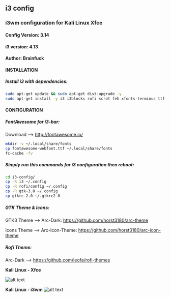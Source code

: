 ## i3 config

### i3wm configuration for Kali Linux Xfce 

#### Config Version: 3.14
#### i3 version: 4.13 
#### Author: Brainfuck




#### INSTALLATION

##### Install i3 with dependencies:
```bash
sudo apt-get update && sudo apt-get dist-upgrade -y
sudo apt-get install -y i3 i3blocks rofi scrot feh xfonts-terminus ttf-liberation
```



#### CONFIGURATION


##### FontAwesome for i3-bar:
Download --> http://fontawesome.io/

```bash
mkdir -v ~/.local/share/fonts
cp fontawesome-webfont.ttf ~/.local/share/fonts
fc-cache -fv
```


##### Simply run this commands for i3 configuration then reboot:
```bash
cd i3-config/
cp -R i3 ~/.config
cp -R rofi/config ~/.config
cp -R gtk-3.0 ~/.config
cp gtkrc-2.0 ~/.gtkrc2-0 
```


##### GTK Theme & Icons:

GTK3 Theme --> Arc-Dark: https://github.com/horst3180/arc-theme

Icons Theme --> Arc-Icon-Theme: https://github.com/horst3180/arc-icon-theme


##### Rofi Theme:

Arc-Dark --> https://github.com/leofa/rofi-themes




**Kali Linux - Xfce**

![alt text](http://i.hizliresim.com/g2YvXR.png)


**Kali Linux - i3wm**
![alt text](http://i.hizliresim.com/Qvz8vk.png)
